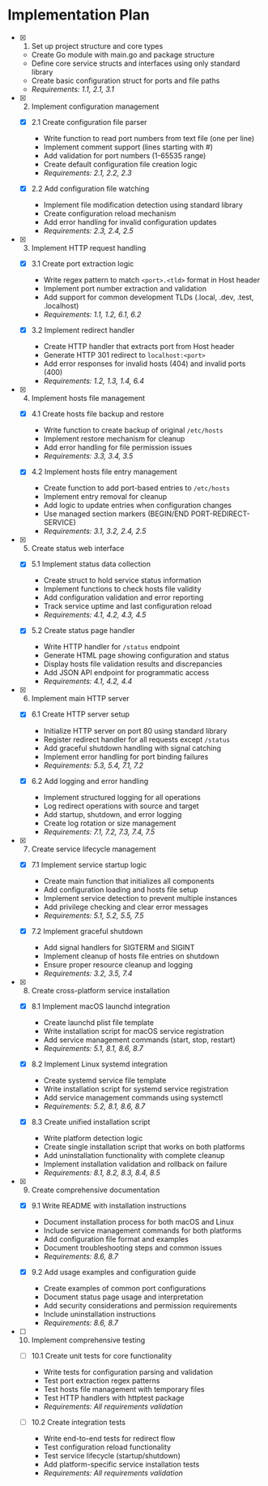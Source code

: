 # Implementation Plan

- [x] 1. Set up project structure and core types
  - Create Go module with main.go and package structure
  - Define core service structs and interfaces using only standard library
  - Create basic configuration struct for ports and file paths
  - _Requirements: 1.1, 2.1, 3.1_

- [x] 2. Implement configuration management
  - [x] 2.1 Create configuration file parser
    - Write function to read port numbers from text file (one per line)
    - Implement comment support (lines starting with #)
    - Add validation for port numbers (1-65535 range)
    - Create default configuration file creation logic
    - _Requirements: 2.1, 2.2, 2.3_
  
  - [x] 2.2 Add configuration file watching
    - Implement file modification detection using standard library
    - Create configuration reload mechanism
    - Add error handling for invalid configuration updates
    - _Requirements: 2.3, 2.4, 2.5_

- [x] 3. Implement HTTP request handling
  - [x] 3.1 Create port extraction logic
    - Write regex pattern to match `<port>.<tld>` format in Host header
    - Implement port number extraction and validation
    - Add support for common development TLDs (.local, .dev, .test, .localhost)
    - _Requirements: 1.1, 1.2, 6.1, 6.2_
  
  - [x] 3.2 Implement redirect handler
    - Create HTTP handler that extracts port from Host header
    - Generate HTTP 301 redirect to `localhost:<port>`
    - Add error responses for invalid hosts (404) and invalid ports (400)
    - _Requirements: 1.2, 1.3, 1.4, 6.4_

- [x] 4. Implement hosts file management
  - [x] 4.1 Create hosts file backup and restore
    - Write function to create backup of original `/etc/hosts`
    - Implement restore mechanism for cleanup
    - Add error handling for file permission issues
    - _Requirements: 3.3, 3.4, 3.5_
  
  - [x] 4.2 Implement hosts file entry management
    - Create function to add port-based entries to `/etc/hosts`
    - Implement entry removal for cleanup
    - Add logic to update entries when configuration changes
    - Use managed section markers (BEGIN/END PORT-REDIRECT-SERVICE)
    - _Requirements: 3.1, 3.2, 2.4, 2.5_

- [x] 5. Create status web interface
  - [x] 5.1 Implement status data collection
    - Create struct to hold service status information
    - Implement functions to check hosts file validity
    - Add configuration validation and error reporting
    - Track service uptime and last configuration reload
    - _Requirements: 4.1, 4.2, 4.3, 4.5_
  
  - [x] 5.2 Create status page handler
    - Write HTTP handler for `/status` endpoint
    - Generate HTML page showing configuration and status
    - Display hosts file validation results and discrepancies
    - Add JSON API endpoint for programmatic access
    - _Requirements: 4.1, 4.2, 4.4_

- [x] 6. Implement main HTTP server
  - [x] 6.1 Create HTTP server setup
    - Initialize HTTP server on port 80 using standard library
    - Register redirect handler for all requests except `/status`
    - Add graceful shutdown handling with signal catching
    - Implement error handling for port binding failures
    - _Requirements: 5.3, 5.4, 7.1, 7.2_
  
  - [x] 6.2 Add logging and error handling
    - Implement structured logging for all operations
    - Log redirect operations with source and target
    - Add startup, shutdown, and error logging
    - Create log rotation or size management
    - _Requirements: 7.1, 7.2, 7.3, 7.4, 7.5_

- [x] 7. Create service lifecycle management
  - [x] 7.1 Implement service startup logic
    - Create main function that initializes all components
    - Add configuration loading and hosts file setup
    - Implement service detection to prevent multiple instances
    - Add privilege checking and clear error messages
    - _Requirements: 5.1, 5.2, 5.5, 7.5_
  
  - [x] 7.2 Implement graceful shutdown
    - Add signal handlers for SIGTERM and SIGINT
    - Implement cleanup of hosts file entries on shutdown
    - Ensure proper resource cleanup and logging
    - _Requirements: 3.2, 3.5, 7.4_

- [x] 8. Create cross-platform service installation
  - [x] 8.1 Implement macOS launchd integration
    - Create launchd plist file template
    - Write installation script for macOS service registration
    - Add service management commands (start, stop, restart)
    - _Requirements: 5.1, 8.1, 8.6, 8.7_
  
  - [x] 8.2 Implement Linux systemd integration
    - Create systemd service file template
    - Write installation script for systemd service registration
    - Add service management commands using systemctl
    - _Requirements: 5.2, 8.1, 8.6, 8.7_
  
  - [x] 8.3 Create unified installation script
    - Write platform detection logic
    - Create single installation script that works on both platforms
    - Add uninstallation functionality with complete cleanup
    - Implement installation validation and rollback on failure
    - _Requirements: 8.1, 8.2, 8.3, 8.4, 8.5_

- [x] 9. Create comprehensive documentation
  - [x] 9.1 Write README with installation instructions
    - Document installation process for both macOS and Linux
    - Include service management commands for both platforms
    - Add configuration file format and examples
    - Document troubleshooting steps and common issues
    - _Requirements: 8.6, 8.7_
  
  - [x] 9.2 Add usage examples and configuration guide
    - Create examples of common port configurations
    - Document status page usage and interpretation
    - Add security considerations and permission requirements
    - Include uninstallation instructions
    - _Requirements: 8.6, 8.7_

- [ ] 10. Implement comprehensive testing
  - [ ] 10.1 Create unit tests for core functionality
    - Write tests for configuration parsing and validation
    - Test port extraction regex patterns
    - Test hosts file management with temporary files
    - Test HTTP handlers with httptest package
    - _Requirements: All requirements validation_
  
  - [ ] 10.2 Create integration tests
    - Write end-to-end tests for redirect flow
    - Test configuration reload functionality
    - Test service lifecycle (startup/shutdown)
    - Add platform-specific service installation tests
    - _Requirements: All requirements validation_